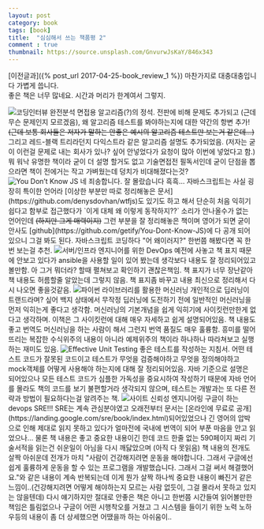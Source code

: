 ```yaml
---
layout: post
category: book
tags: [book]
title:  "심심해서 쓰는 책품평 2"
comment : true
thumbnail: https://source.unsplash.com/GnvurwJsKaY/846x343
---
```

[이전글과]({% post_url 2017-04-25-book_review_1 %}) 마찬가지로 대충대충입니다 가볍게 씁니다.  
좋은 책은 너무 많네요. 시간과 머리가 한계여서 그렇지.

<img src="http://image.yes24.com/momo/TopCate1343/MidCate009/134283571.jpg" class="book" alt="코딩인터뷰 완전분석" border="0">
면접용 알고리즘(?)의 정석.
전판에 비해 문제도 추가되고 (근데 무슨 문제인지 모르겠음), 왜 알고리즘 테스트를 봐야하는지에 대한 약간의 항변 추가!
<s>(근데 보통 회사들은 저자가 말하는 안좋은 예시의 알고리즘 테스트만 보는거 같은데...)</s>
그리고 레드-블랙 트리라던지 다익스트라 같은 알고리즘 설명도 추가되었음. (저자는 굳이 이런걸 문제로 내는 회사가 있나? 싶어 안넣었다가 요청이 많아 이번에 넣었다고 함.)
뭐 워낙 유명한 책이라 굳이 더 설명 할거도 없고 기술면접전 필독서인데 굳이 단점을 뽑으라면 책이 전에거는 작고 가벼웠는데 덩치가 비대해졌다는것?

<img src="http://image.yes24.com/momo/TopCate1305/MidCate005/130441212.jpg" class="book" alt="You Don’t Know JS" border="0">
네 죄송합니다. 잘 몰랐습니다 흑흑...  
자바스크립트는 사실 굉장히 특이한 언어라 [이상한 부분만 따로 정리해놓은 문서](https://github.com/denysdovhan/wtfjs)도 있기도 하고
해서 단순히 처음 익히기 쉽다고 함부로 접근했다가 `이게 대체 왜 이렇게 동작하지??` 소리가 안나올수가 없는 언어인데 <s>(하지만 그게 매력이지)</s>
그런 부분을 잘 정리해놓은 책이며 영어가 되면 굳이 안사도 [github](https://github.com/getify/You-Dont-Know-JS)에 다 공개 되어있으니 그걸 봐도 된다.
자바스크립트 코딩하다 "어 왜이러지?" 한번쯤 해봤다면 꼭 한 번 보는걸 추천.

<img src="http://image.yes24.com/momo/TopCate1232/MidCate001/123105773.jpg" class="book" alt="서버/인프라 엔지니어를 위한 DevOps" border="0">
예전에 사놓고 책 표지 때문에 안보고 있다가 ansible을 사용할 일이 있어 봤는데 생각보다 내용도 잘 정리되어있고 볼만함. 
아 그거 뭐더라? 할때 펼쳐보고 확인하기 괜찮은책임. 책 표지가 너무 장난같아 책 내용도 허름할줄 알았는데 그렇지 않음. 책 표지좀 바꾸고
내용 최신으로 정리해서 다시 나오면 좋을것같음.

<img src="http://image.yes24.com/momo/TopCate1293/MidCate002/129214008.jpg" class="book" alt="파이썬 라이브러리를 활용한 머신러닝 " border="0">
개인적으로 딥러닝이 트랜드라며? 싶어 백지 상태에서 무작정 딥러닝에 도전하기 전에 일반적인 머신러닝을 먼저 익히는게 좋다고 생각함.
머신러닝의 기본개념을 쉽게 익히기에 사이킷런만한게 없다고 생각하며. 이책은 그 사이킷런에 대해 매우 자세하고 쉽게 설명되어있음.
책 내용도 좋고 번역도 머신러닝을 하는 사람이 해서 그런지 번역 품질도 매우 훌륭함.  
흥미를 떨어뜨리는 복잡한 수식위주의 내용이 아니라 예제위주의 책이라 하나하나 따라쳐보고 실행하는 재미도 있음. 

<img src="http://image.yes24.com/momo/TopCate296/MidCate006/29552342.jpg" class="book" alt="Effective Unit Testing" border="0">
좋은 테스트를 작성하는 지침서.
어떤 테스트 코드가 잘못된 코드이고 테스트가 무엇을 검증해야하고 무엇을 정의해야하고 mock객체를 어떻게 사용해야 하는지에 대해
잘 정리되어있음. 자바 기준으로 설명은 되어있으나 모든 테스트 코드가 심플한 가독성을 중요시하여 작성하기 때문에 자바 언어를 몰라도 책의 코드를
보기 불편할거라 생각되지 않으며, 테스트는 개발과는 또 다른 전략과 방법이 필요하다는걸 알려주는 책.

<img src="http://image.yes24.com/momo/TopCate1757/MidCate005/175644538.jpg" class="book" alt="사이트 신뢰성 엔지니어링"/>
구글이 하는 devops SRE!!!  
SRE는 계속 관심분야였고 오래전부터 문서는 [온라인에 무료로 공개](https://landing.google.com/sre/book/index.html)되어있었으나
긴 영어의 압박으로 인해 제대로 읽지 못하고 있다가 얼마전에 국내에 번역이 되어 부푼 마음을 안고 읽었으나...
물론 책 내용은 좋고 중요한 내용이긴 한데 코드 한줄 없는 590페이지 짜리 기술서적을 읽는건 쉬운일이 아님을 다시 깨닳았으며 (아직 다 못읽음)  
책 내용의 전개도 살짝 아쉬운데 전개가 마치 
"사람이 건강해지려면 운동을 해야합니다. 그래서 구글에선 쉽게 훌륭하게 운동을 할 수 있는 프로그램을 개발했습니다. 그래서 그걸 써서 해결했어요."와 같은 내용이 계속 반복되는데
이게 뭔가 살짝 하나씩 중요한 내용이 빠진거 같은 느낌이..(건강해지려면 어떻게 해야하는지 모르는 사람 없듯이, 그걸 몰라서 못하고 있지는 않을텐데)  
다시 얘기하지만 절대로 안좋은 책은 아니고 한번쯤 시간들여 읽어볼만한 책임은 틀림없으나
구글이 어떤 시행착오를 거쳤고 그 시스템을 들이기 위한 노력 노하우등의 내용이 좀 더 상세했으면 어땠을까 하는 아쉬움이.. 
